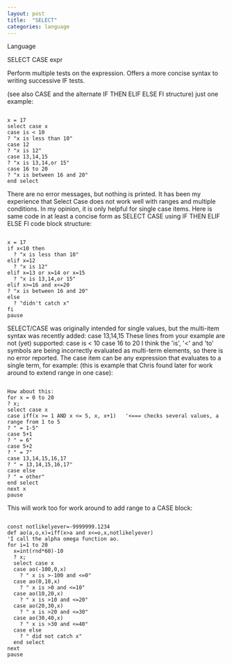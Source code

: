 ```yaml
---
layout: post
title:  "SELECT"
categories: language
---
```

Language

SELECT CASE expr

Perform multiple tests on the expression. Offers a more concise syntax to writing successive IF tests.

(see also CASE and the alternate IF THEN ELIF ELSE FI structure)
just one example:
```

x = 17
select case x
case is < 10
? "x is less than 10"
case 12
? "x is 12"
case 13,14,15
? "x is 13,14,or 15"
case 16 to 20
? "x is between 16 and 20"
end select

```

There are no error messages, but nothing is printed.
It has been my experience that Select Case does not work well with ranges and multiple conditions.
In my opinion, it is only helpful for single case items.
Here is same code in at least a concise form as SELECT CASE using IF THEN ELIF ELSE FI code block structure:
```

x = 17
if x<10 then
  ? "x is less than 10"
elif x=12
  ? "x is 12"
elif x=13 or x=14 or x=15
  ? "x is 13,14,or 15"
elif x>=16 and x<=20
? "x is between 16 and 20"
else
  ? "didn't catch x"
fi
pause

```

SELECT/CASE was originally intended for single values, but the multi-item syntax was recently added:
case 13,14,15
These lines from your example are not (yet) supported:
case is < 10
case 16 to 20
I think the 'is', '<' and 'to' symbols are being incorrectly evaluated as multi-term elements, so there is no error reported.
The case item can be any expression that evaluates to a single term, for example:
(this is example that Chris found later for work around to extend range in one case):
```

How about this:
for x = 0 to 20
? x;
select case x
case iff(x >= 1 AND x <= 5, x, x+1)   '<=== checks several values, a range from 1 to 5
? " = 1-5"
case 5+1
? " = 6"
case 5+2
? " = 7"
case 13,14,15,16,17
? " = 13,14,15,16,17"
case else
? " = other"
end select
next x
pause

```

This will work too for work around to add range to a CASE block:
```

const notlikelyever=-9999999.1234
def ao(a,o,x)=iff(x>a and x<=o,x,notlikelyever)
'I call the alpha omega function ao.
for i=1 to 20
  x=int(rnd*60)-10
  ? x;
  select case x
  case ao(-100,0,x)
    ? " x is >-100 and <=0"
  case ao(0,10,x)
    ? " x is >0 and <=10"
  case ao(10,20,x)
    ? " x is >10 and <=20"
  case ao(20,30,x)
    ? " x is >20 and <=30"
  case ao(30,40,x)
    ? " x is >30 and <=40"
  case else
    ? " did not catch x"
  end select
next
pause

```

